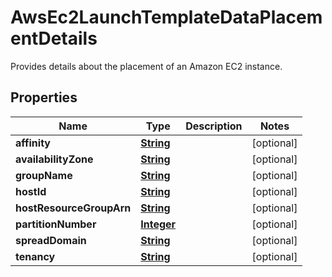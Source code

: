 

# AwsEc2LaunchTemplateDataPlacementDetails

 Provides details about the placement of an Amazon EC2 instance. 

## Properties

| Name | Type | Description | Notes |
|------------ | ------------- | ------------- | -------------|
|**affinity** | [**String**](String.md) |  |  [optional] |
|**availabilityZone** | [**String**](String.md) |  |  [optional] |
|**groupName** | [**String**](String.md) |  |  [optional] |
|**hostId** | [**String**](String.md) |  |  [optional] |
|**hostResourceGroupArn** | [**String**](String.md) |  |  [optional] |
|**partitionNumber** | [**Integer**](Integer.md) |  |  [optional] |
|**spreadDomain** | [**String**](String.md) |  |  [optional] |
|**tenancy** | [**String**](String.md) |  |  [optional] |



